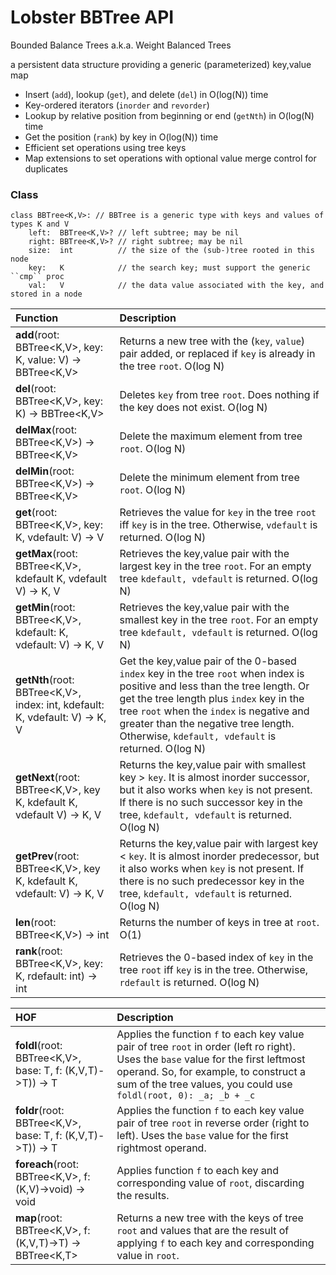 # Lobster BBTree API

Bounded Balance Trees a.k.a. Weight Balanced Trees

a persistent data structure providing a generic (parameterized) key,value map
 * Insert (``add``), lookup (``get``), and delete (``del``) in O(log(N)) time
 * Key-ordered iterators (``inorder`` and ``revorder``)
 * Lookup by relative position from beginning or end (``getNth``) in O(log(N) time
 * Get the position (``rank``) by key in O(log(N)) time
 * Efficient set operations using tree keys
 * Map extensions to set operations with optional value merge control for duplicates

### Class

```
class BBTree<K,V>: // BBTree is a generic type with keys and values of types K and V
    left:  BBTree<K,V>? // left subtree; may be nil
    right: BBTree<K,V>? // right subtree; may be nil
    size:  int          // the size of the (sub-)tree rooted in this node
    key:   K            // the search key; must support the generic ``cmp`` proc
    val:   V            // the data value associated with the key, and stored in a node
```


| Function | Description |
|:---------|:------------|
| **add**(root: BBTree<K,V>, key: K, value: V) -> BBTree<K,V> | Returns a new tree with the (`key`, `value`) pair added, or replaced if `key` is already in the tree `root`. O(log N) |
| **del**(root: BBTree<K,V>, key: K) -> BBTree<K,V> | Deletes `key` from tree `root`. Does nothing if the key does not exist. O(log N) |
| **delMax**(root: BBTree<K,V>) -> BBTree<K,V> | Delete the maximum element from tree `root`. O(log N) |
| **delMin**(root: BBTree<K,V>) -> BBTree<K,V> | Delete the minimum element from tree `root`. O(log N) |
| **get**(root: BBTree<K,V>, key: K, vdefault: V) -> V | Retrieves the value for `key` in the tree `root` iff `key` is in the tree.  Otherwise, `vdefault` is returned. O(log N) |
| **getMax**(root: BBTree<K,V>, kdefault K, vdefault V) -> K, V | Retrieves the key,value pair with the largest key in the tree `root`. For an empty tree `kdefault, vdefault` is returned. O(log N) |
| **getMin**(root: BBTree<K,V>, kdefault: K, vdefault: V) ->  K, V | Retrieves the key,value pair with the smallest key in the tree `root`. For an empty tree `kdefault, vdefault` is returned. O(log N) |
| **getNth**(root: BBTree<K,V>, index: int, kdefault: K, vdefault: V) -> K, V | Get the key,value pair of the 0-based `index` key in the tree `root` when index is positive and less than the tree length. Or get the tree length plus `index` key in the tree `root` when the `index` is negative and greater than the negative tree length. Otherwise, `kdefault, vdefault` is returned. O(log N) |
|**getNext**(root: BBTree<K,V>, key K, kdefault K, vdefault V) -> K, V | Returns the key,value pair with smallest key > `key`. It is almost inorder successor, but it also works when `key` is not present. If there is no such successor key in the tree, `kdefault, vdefault` is returned. O(log N) |
|**getPrev**(root: BBTree<K,V>, key K, kdefault K, vdefault: V) -> K, V | Returns the key,value pair with largest key < `key`. It is almost inorder predecessor, but it also works when `key` is not present. If there is no such predecessor key in the tree, `kdefault, vdefault` is returned. O(log N) |
| **len**(root: BBTree<K,V>) -> int | Returns the number of keys in tree at `root`.  O(1) |
| **rank**(root: BBTree<K,V>, key: K, rdefault: int) -> int | Retrieves the 0-based index of `key` in the tree `root` iff `key` is in the tree. Otherwise, `rdefault` is returned. O(log N) |

| HOF | Description |
|:---------|:------------|
| **foldl**(root: BBTree<K,V>, base: T, f: (K,V,T)->T)) -> T | Applies the function `f` to each key value pair of tree `root` in order (left ro right). Uses the `base` value for the first leftmost operand. So, for example, to construct a sum of the tree values, you could use ``foldl(root, 0): _a; _b + _c`` |
| **foldr**(root: BBTree<K,V>, base: T, f: (K,V,T)->T)) -> T | Applies the function `f` to each key value pair of tree `root` in reverse order (right to left). Uses the `base` value for the first rightmost operand. |
| **foreach**(root: BBTree<K,V>, f: (K,V)->void) -> void | Applies function `f` to each key and corresponding value of `root`, discarding the results. |
| **map**(root: BBTree<K,V>, f: (K,V,T)->T) -> BBTree<K,T> | Returns a new tree with the keys of tree `root` and values that are the result of applying `f` to each key and corresponding value in `root`. |

